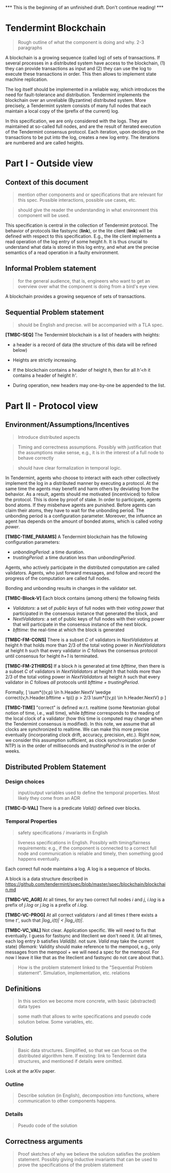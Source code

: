 *** This is the beginning of an unfinished draft. Don't continue reading! ***

# Tendermint Blockchain

> Rough outline of what the component is doing and why. 2-3 paragraphs

A blockchain is a growing sequence (called log) of sets of transactions. If several processes in a distributed system have access to the blockchain, (1) they can  provide transactions as input and (2) they can use the log to execute these transactions in order. This then allows to implement state machine replication.

The log itself should be implemented in a reliable way, which introduces the need for fault-tolerance and distribution.
Tendermint implements the blockchain over an unreliable (Byzantine) distributed system. More precisely, a Tendermint system consists of many full nodes that each maintain a local copy of the (prefix of the current) log.

In this specification, we are only considered with the logs. They are maintained at so-called full nodes, and are the result of iterated execution of the Tendermint consensus protocol. Each iteration, upon deciding on the transactions to be put into the log, creates a new log entry. The iterations are numbered and are called heights.


# Part I - Outside view

## Context of this document

> mention other components and or specifications that are relevant for this
spec. Possible interactions, possible use cases, etc.

> should give the reader the understanding in what environment this component
will be used.

This specification is central in the collection of Tendermint protocol. The behavior of protocols like fastsync (**link**), or the lite client (**link**) will be defined with respect to this specification. E.g., the lite client implements a read operation of the log entry of some height _h_. It is thus crucial to understand what data is stored in this log entry, and what are the precise semantics of a read operation in a faulty environment.


## Informal Problem statement

> for the general audience, that is, engineers who want to get an overview over what the component is doing
from a bird's eye view.

A blockchain provides a growing sequence of sets of transactions.

## Sequential Problem statement

> should be English and precise. will be accompanied with a TLA spec.

**[TMBC-SEQ]** The Tendermint blockchain is a list of headers with heights:

 - a header is a record of data (the structure of this data will be refined below)

 -  Heights are strictly increasing.

 - If the blockchain contains a header of height *h*, then for all _h'<h_
it contains a header of height _h'_.

 - During operation, new headers may one-by-one be appended to the list.

# Part II - Protocol view

## Environment/Assumptions/Incentives

> Introduce distributed aspects

> Timing and correctness assumptions. Possibly with justification that the
assumptions make sense, e.g., it is in the interest of a full node to behave
correctly

> should have clear formalization in temporal logic.

In Tendermint, agents who choose to interact with each other collectively implement the log in a distributed manner by executing a protocol. At the same time the agents may benefit and harm others by deviating from the behavior. As a result, agents should me motivated (incentiviced) to follow the protocol. This is done by proof of stake. In order to participate, agents bond atoms. If they misbehave agents are punished. Before agents can claim their atoms, they have to wait for the unbonding period. The unbonding period is a configuration parameter. Moreover, the influence an agent has depends on the amount of bonded atoms, which is called _voting power_.

**[TMBC-TIME_PARAMS]** A Tendermint blockchain has the following configuration parameters:
 - _unbondingPeriod_: a time duration.
 - _trustingPeriod_: a time duration less than _unbondingPeriod_.

Agents, who actively participate in the distributed computation are called validators. Agents, who just forward messages, and follow and record the progress of the computation are called full nodes.

Bonding and unbonding results in changes in the validator set.

**[TMBC-Block-V]** Each block contains (among others) the following fields
 -  _Validators_: a set of _public keys_ of full nodes with their _voting power_ that participated
    in the consensus instance that generated the block, and
 - _NextValidators_: a set of public keys of full nodes with their voting power that will participate in the consensus instance of the next block.
 - _bfttime_: the real-time at which the block is generated

**[TMBC-FM-CONS]** There is a subset _C_ of validators in _NextValidators_ at height _h_ that holds more than 2/3 of the total voting power in _NextValidators_ at height _h_  such that every validator in _C_ follows the consensus protocol until consensus for height _h+1_ is terminated.


**[TMBC-FM-2THIRDS]** If a block _h_ is generated at time _bfttime_, then there is a subset _C_ of validators in _NextValidators_ at height _h_ that holds more than 2/3 of the total voting power in _NextValidators_ at height _h_  such that every validator in _C_ follows *all* protocols until _bfttime + trustingPeriod_.

Formally,
\[
\sum*{(v,p) \in h.Header.NextV \wedge correct(v,h.Header.bfttime + tp)} p >
2/3 \sum*{(v,p) \in h.Header.NextV} p
\]

**[TMBC-TIME]** "correct" is defined w.r.t. realtime (some Newtonian global notion of time, i.e., wall time), while _bfttime_ corresponds to the reading of the local clock of a validator (how this time is computed may change when the Tendermint consensus is modified). In this note, we assume that all clocks are synchronized to realtime. We can make this more precise eventually (incorporating clock drift, accuracy, precision, etc.). Right now, we consider this assumption sufficient, as clock synchronization (under NTP) is in the order of milliseconds and _trustingPeriod_ is in the order of weeks.





## Distributed Problem Statement

### Design choices

> input/output variables used to define the temporal properties. Most likely they come from an ADR

**[TMBC-D-VAL]** There is a predicate _Valid()_ defined over blocks.

### Temporal Properties

> safety specifications / invariants in English

> liveness specifications in English. Possibly with timing/fairness requirements:
e.g., if the component is connected to a correct full node and communication is
reliable and timely, then something good happens eventually.

Each correct full node maintains a log. A log is a sequence of blocks.

A block is a data structure described in
https://github.com/tendermint/spec/blob/master/spec/blockchain/blockchain.md



**[TMBC-VC_AGR]** At all times, for any two correct full nodes _i_ and _j_, _i.log_ is a prefix of _j.log_ or _j.log_ is a prefix of _i.log_.

**[TMBC-VC-PROG]** At all correct validators _i_ and all times _t_ there exists a time _t'_, such that  _|log_i(t)| < |log_i(t)|_.

**[TMBC-VC_VAL]** Not clear. Application specific. We will need to fix that
eventually. I guess for fastsync and liteclient we don't need it.
(At all times, each log entry _b_ satisfies _Valid(b)_. not 
  sure. _Valid_ may take the current state)
(_Remark:_ Validity should make reference to the mempool, e.g., only messages from the
  mempool + we will need a spec for the mempool. For now I leave it like that
  as the liteclient and fastsync do not care about that.).



> How is the problem statement linked to the "Sequential Problem statement".
Simulation, implementation, etc. relations

## Definitions

> In this section we become more concrete, with basic (abstracted) data types

> some math that allows to write specifications and pseudo code solution below.
Some variables, etc.

## Solution

> Basic data structures. Simplified, so that we can focus on the distributed
algorithm here. If existing: link to Tendermint data structures, and mentioned
if details were omitted.

Look at the arXiv paper.

### Outline

> Describe solution (in English), decomposition into functions, where communication to other components happens.

### Details

> Pseudo code of the solution


## Correctness arguments

> Proof sketches of why we believe the solution satisfies the problem statement.
Possibly giving inductive invariants that can be used to prove the specifications
of the problem statement
